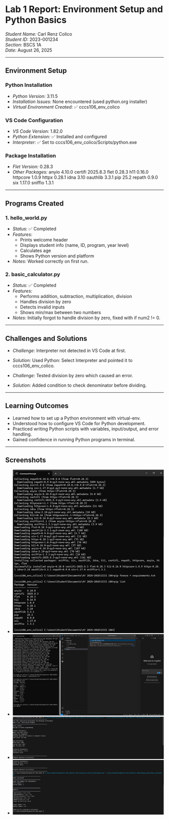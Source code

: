 
# Lab 1 Report: Environment Setup and Python Basics

*Student Name:* Carl Renz Colico  
*Student ID:* 2023-001234  
*Section:* BSCS 1A  
*Date:* August 26, 2025  

---

## Environment Setup

### Python Installation
- *Python Version:* 3.11.5  
- *Installation Issues:* None encountered (used python.org installer)  
- *Virtual Environment Created:* ✅ cccs106_env_colico  

### VS Code Configuration
- *VS Code Version:* 1.82.0  
- *Python Extension:* ✅ Installed and configured  
- *Interpreter:* ✅ Set to cccs106_env_colico/Scripts/python.exe  

### Package Installation
- *Flet Version:* 0.28.3  
- *Other Packages:* 
anyio    4.10.0
certifi  2025.8.3
flet     0.28.3
h11      0.16.0
httpcore 1.0.9
httpx    0.28.1
idna     3.10
oauthlib 3.3.1
pip      25.2
repath   0.9.0
six      1.17.0
sniffio  1.3.1

---

## Programs Created

### 1. hello_world.py
- *Status:* ✅ Completed  
- *Features:*  
  - Prints welcome header  
  - Displays student info (name, ID, program, year level)  
  - Calculates age  
  - Shows Python version and platform  
- *Notes:* Worked correctly on first run.  

### 2. basic_calculator.py
- *Status:* ✅ Completed  
- *Features:*  
  - Performs addition, subtraction, multiplication, division  
  - Handles division by zero  
  - Detects invalid inputs  
  - Shows min/max between two numbers  
- *Notes:* Initially forgot to handle division by zero, fixed with if num2 != 0.  

---

## Challenges and Solutions
- *Challenge:* Interpreter not detected in VS Code at first.  
- *Solution:* Used Python: Select Interpreter and pointed it to cccs106_env_colico.  

- *Challenge:* Tested division by zero which caused an error.  
- *Solution:* Added condition to check denominator before dividing.  

---

## Learning Outcomes
- Learned how to set up a Python environment with virtual-env.  
- Understood how to configure VS Code for Python development.  
- Practiced writing Python scripts with variables, input/output, and error handling.  
- Gained confidence in running Python programs in terminal.  

---

## Screenshots

- ![Environment Setup](lab1_screenshots/environment_setup.png)  
- ![VS Code Setup](lab1_screenshots/vscode_setup.png)  
- ![Hello World Output](lab1_screenshots/hello_world_output.png)  
- ![Basic Calculator Output](lab1_screenshots/basic_calculator_output.png)